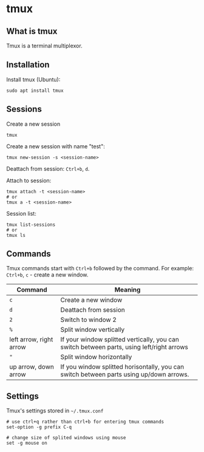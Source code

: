 # tmux

## What is tmux

Tmux is a terminal multiplexor.

## Installation

Install tmux (Ubuntu):

```shell
sudo apt install tmux
```

## Sessions

Create a new session

```shell
tmux
```

Create a new session with name "test":

```shell
tmux new-session -s <session-name>
```

Deattach from session: `Ctrl+b`, `d`.

Attach to session:

```shell
tmux attach -t <session-name>
# or
tmux a -t <session-name>
```

Session list:

```shell
tmux list-sessions
# or
tmux ls
```

## Commands

Tmux commands start with `Ctrl+b` followed by the command. For example: `Ctrl+b`, `c` -
create a new window.

| Command | Meaning                 |
|---------|-------------------------|
| `c`     | Create a new window     |
 | `d`    | Deattach from session   |
| `2`     | Switch to window 2      |
| `%` | Split window vertically |
| left arrow, right arrow | If your window splitted vertically, you can switch between parts, using left/right arrows |
| `"` | Split window horizontally|
| up arrow, down arrow | If you window splitted horisontally, you can switch between parts using up/down arrows.|

## Settings

Tmux's settings stored in `~/.tmux.conf`

```
# use ctrl+q rather than ctrl+b for entering tmux commands
set-option -g prefix C-q

# change size of splited windows using mouse
set -g mouse on
```